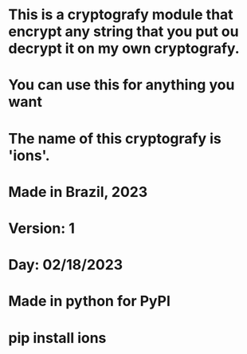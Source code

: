 # This is a cryptografy module that encrypt any string that you put ou decrypt it on my own cryptografy.

# You can use this for anything you want

# The name of this cryptografy is 'ions'.

# Made in Brazil, 2023
# Version: 1
# Day: 02/18/2023
# Made in python for PyPI
# pip install ions